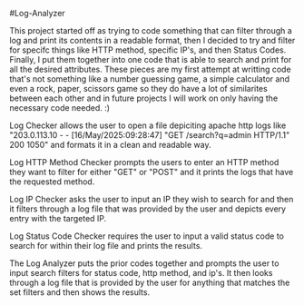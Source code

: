 #Log-Analyzer

This project started off as trying to code something that can filter through a log and print its contents in a readable format, then I decided to try and filter for specifc things like HTTP method, specific IP's, and then Status Codes. Finally, I put them together into one code that is able to search and print for all the desired attributes. These pieces are my first attempt at writting code that's not something like a number guessing game, a simple calculator and even a rock, paper, scissors game so they do have a lot of similarites between each other and in future projects I will work on only having the necessary code needed. :)

Log Checker allows the user to open a file depiciting apache http logs like "203.0.113.10 - - [16/May/2025:09:28:47] "GET /search?q=admin HTTP/1.1" 200 1050" and formats it in a clean and readable way.

Log HTTP Method Checker prompts the users to enter an HTTP method they want to filter for either "GET" or "POST" and it prints the logs that have the requested method.

Log IP Checker asks the user to input an IP they wish to search for and then it filters through a log file that was provided by the user and depicts every entry with the targeted IP.

Log Status Code Checker requires the user to input a valid status code to search for within their log file and prints the results.

The Log Analyzer puts the prior codes together and prompts the user to input search filters for status code, http method, and ip's. It then looks through a log file that is provided by the user for anything that matches the set filters and then shows the results.
